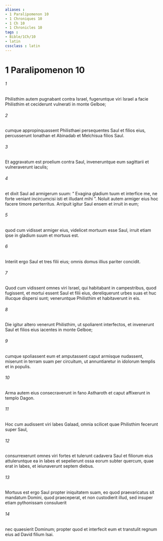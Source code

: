 ```yaml
---
aliases : 
- 1 Paralipomenon 10
- 1 Chroniques 10
- 1 Ch 10
- 1 Chronicles 10
tags : 
- Bible/1Ch/10
- latin
cssclass : latin
---
```


# 1 Paralipomenon 10

###### 1
Philisthim autem pugnabant contra Israel, fugeruntque viri Israel a facie Philisthim et ceciderunt vulnerati in monte Gelboe; 
###### 2
cumque appropinquassent Philisthaei persequentes Saul et filios eius, percusserunt Ionathan et Abinadab et Melchisua filios Saul. 
###### 3
Et aggravatum est proelium contra Saul, inveneruntque eum sagittarii et vulneraverunt iaculis; 
###### 4
et dixit Saul ad armigerum suum: “ Evagina gladium tuum et interfice me, ne forte veniant incircumcisi isti et illudant mihi ”. Noluit autem armiger eius hoc facere timore perterritus. Arripuit igitur Saul ensem et irruit in eum; 
###### 5
quod cum vidisset armiger eius, videlicet mortuum esse Saul, irruit etiam ipse in gladium suum et mortuus est. 
###### 6
Interiit ergo Saul et tres filii eius; omnis domus illius pariter concidit.
###### 7
Quod cum vidissent omnes viri Israel, qui habitabant in campestribus, quod fugissent, et mortui essent Saul et filii eius, dereliquerunt urbes suas et huc illucque dispersi sunt; veneruntque Philisthim et habitaverunt in eis. 
###### 8
Die igitur altero venerunt Philisthim, ut spoliarent interfectos, et invenerunt Saul et filios eius iacentes in monte Gelboe; 
###### 9
cumque spoliassent eum et amputassent caput armisque nudassent, miserunt in terram suam per circuitum, ut annuntiaretur in idolorum templis et in populis. 
###### 10
Arma autem eius consecraverunt in fano Astharoth et caput affixerunt in templo Dagon.
###### 11
Hoc cum audissent viri Iabes Galaad, omnia scilicet quae Philisthim fecerunt super Saul, 
###### 12
consurrexerunt omnes viri fortes et tulerunt cadavera Saul et filiorum eius attuleruntque ea in Iabes et sepelierunt ossa eorum subter quercum, quae erat in Iabes, et ieiunaverunt septem diebus.
###### 13
Mortuus est ergo Saul propter iniquitatem suam, eo quod praevaricatus sit mandatum Domini, quod praeceperat, et non custodierit illud, sed insuper etiam pythonissam consuluerit 
###### 14
nec quaesierit Dominum; propter quod et interfecit eum et transtulit regnum eius ad David filium Isai.
